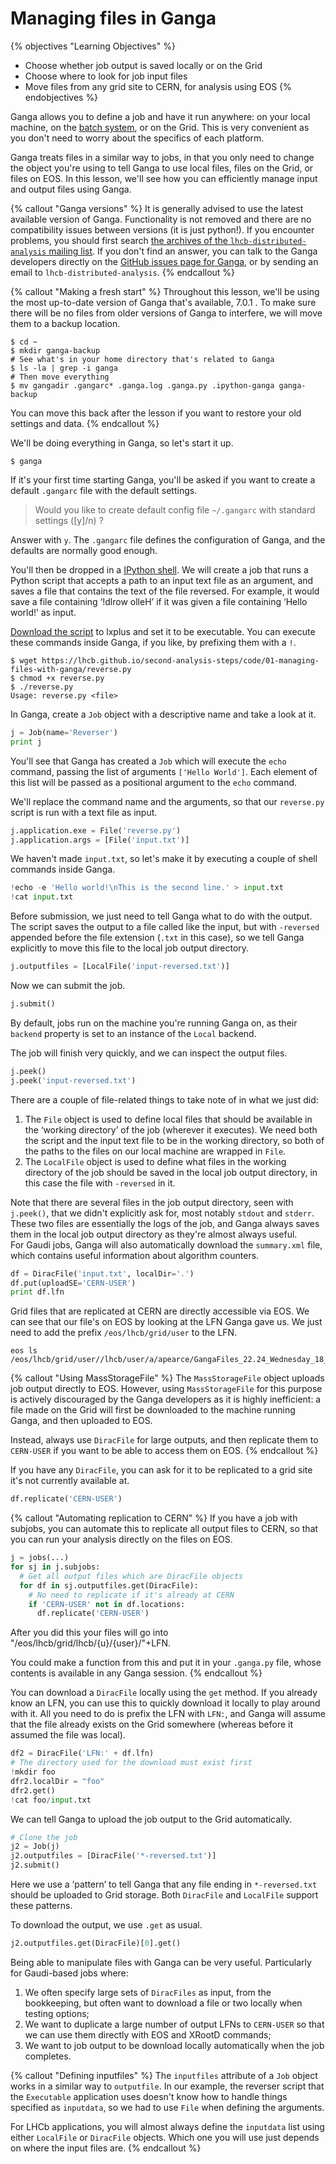 # Managing files in Ganga

{% objectives "Learning Objectives" %}
* Choose whether job output is saved locally or on the Grid
* Choose where to look for job input files
* Move files from any grid site to CERN, for analysis using EOS
{% endobjectives %} 

<!--
Ganga - Tasks, DiracFile and LocalFile, alternative to MassStorageFile with 
replication to CERN
Dirac - Replicating to CERN for use with EOS
Dirac CLI - downloading LFNs, finding where an LFN is replicated, finding what 
grid sites are available
EOS - xrdfs local usage
-->

Ganga allows you to define a job and have it run anywhere: on your local machine, 
on the [batch system][batch], or on the Grid.
This is very convenient as you don't need to worry about the specifics of each
platform.

Ganga treats files in a similar way to jobs, in that you only need to change
the object you're using to tell Ganga to use local files, files on the Grid, or
files on EOS.
In this lesson, we'll see how you can efficiently manage input and output files
using Ganga.


{% callout "Ganga versions" %}
It is generally advised to use the latest available version of Ganga. Functionality is not removed and there are no compatibility issues between versions (it is just python!). If you
encounter problems, you should first search [the archives of the
`lhcb-distributed-analysis` mailing list][da-archive]. If you don't find an
answer, you can talk to the Ganga developers directly on the [GitHub issues
page for Ganga][ganga-issues], or by sending an email to
`lhcb-distributed-analysis`.
{% endcallout %}

{% callout "Making a fresh start" %}
Throughout this lesson, we'll be using the most up-to-date version of Ganga 
that's available, 7.0.1 .
To make sure there will be no files from older versions of Ganga to interfere, 
we will move them to a backup location.

```shell
$ cd ~
$ mkdir ganga-backup
# See what's in your home directory that's related to Ganga
$ ls -la | grep -i ganga
# Then move everything
$ mv gangadir .gangarc* .ganga.log .ganga.py .ipython-ganga ganga-backup
```

You can move this back after the lesson if you want to restore your old 
settings and data.
{% endcallout %}

We'll be doing everything in Ganga, so let's start it up.

```shell
$ ganga
```

If it's your first time starting Ganga, you'll be asked if you want to create a 
default `.gangarc` file with the default settings.

> Would you like to create default config file `~/.gangarc` with standard 
> settings ([y]/n) ?

Answer with `y`. The `.gangarc` file defines the configuration of Ganga, and 
the defaults are normally good enough.

You'll then be dropped in a [IPython shell][ipython-shell].
We will create a job that runs a Python script that accepts a path to an input 
text file as an argument, and saves a file that contains the text of the file 
reversed. For example, it would save a file containing ‘!dlrow olleH’ if it was 
given a file containing ‘Hello world!’ as input.

[Download the script][reverse-script] to lxplus and set it to be executable. 
You can execute these commands inside Ganga, if you like, by prefixing them 
with a `!`.

```shell
$ wget https://lhcb.github.io/second-analysis-steps/code/01-managing-files-with-ganga/reverse.py
$ chmod +x reverse.py
$ ./reverse.py
Usage: reverse.py <file>
```

In Ganga, create a `Job` object with a descriptive name and take a look at it.

```python
j = Job(name='Reverser')
print j
```

You'll see that Ganga has created a `Job` which will execute the `echo` 
command, passing the list of arguments `['Hello World']`. Each element of this 
list will be passed as a positional argument to the `echo` command.

We'll replace the command name and the arguments, so that our `reverse.py` 
script is run with a text file as input.

```python
j.application.exe = File('reverse.py')
j.application.args = [File('input.txt')]
```

We haven't made `input.txt`, so let's make it by executing a couple of shell 
commands inside Ganga.

```python
!echo -e 'Hello world!\nThis is the second line.' > input.txt
!cat input.txt
```

Before submission, we just need to tell Ganga what to do with the output. The 
script saves the output to a file called like the input, but with `-reversed` 
appended before the file extension (`.txt` in this case), so we tell Ganga 
explicitly to move this file to the local job output directory.

```python
j.outputfiles = [LocalFile('input-reversed.txt')]
```

Now we can submit the job.

```python
j.submit()
```

By default, jobs run on the machine you're running Ganga on, as their `backend` 
property is set to an instance of the `Local` backend.

The job will finish very quickly, and we can inspect the output files.

```python
j.peek()
j.peek('input-reversed.txt')
```

There are a couple of file-related things to take note of in what we just did:

1. The `File` object is used to define local files that should be available in 
   the ‘working directory’ of the job (wherever it executes). We need both the 
   script and the input text file to be in the working directory, so both of 
   the paths to the files on our local machine are wrapped in `File`.
2. The `LocalFile` object is used to define what files in the working directory 
   of the job should be saved in the local job output directory, in this case 
   the file with `-reversed` in it.

Note that there are several files in the job output directory, seen with 
`j.peek()`, that we didn't explicitly ask for, most notably `stdout` and 
`stderr`. These two files are essentially the logs of the job, and Ganga always 
saves them in the local job output directory as they're almost always useful.  
For Gaudi jobs, Ganga will also automatically download the `summary.xml` file, 
which contains useful information about algorithm counters.

```python
df = DiracFile('input.txt', localDir='.')
df.put(uploadSE='CERN-USER')
print df.lfn
```

Grid files that are replicated at CERN are directly accessible via EOS. We can 
see that our file's on EOS by looking at the LFN Ganga gave us. We just need to 
add the prefix `/eos/lhcb/grid/user` to the LFN.

```shell
eos ls /eos/lhcb/grid/user//lhcb/user/a/apearce/GangaFiles_22.24_Wednesday_18_May_2016
```

{% callout "Using MassStorageFile" %}
The `MassStorageFile` object uploads job output directly to EOS. However, 
using `MassStorageFile` for this purpose is actively discouraged by the Ganga 
developers as it is highly inefficient: a file made on the Grid will first be 
downloaded to the machine running Ganga, and then uploaded to EOS.

Instead, always use `DiracFile` for large outputs, and then replicate them to 
`CERN-USER` if you want to be able to access them on EOS.
{% endcallout %}

If you have any `DiracFile`, you can ask for it to be replicated to a grid site 
it's not currently available at.

```python
df.replicate('CERN-USER')
```

{% callout "Automating replication to CERN" %}
If you have a job with subjobs, you can automate this to replicate all output 
files to CERN, so that you can run your analysis directly on the files on 
EOS.

```python
j = jobs(...)
for sj in j.subjobs:
  # Get all output files which are DiracFile objects
  for df in sj.outputfiles.get(DiracFile):
    # No need to replicate if it's already at CERN
    if 'CERN-USER' not in df.locations:
      df.replicate('CERN-USER')
```

After you did this your files will go into "/eos/lhcb/grid/lhcb/{u}/{user}/"+LFN.

You could make a function from this and put it in your `.ganga.py` file, whose 
contents is available in any Ganga session.
{% endcallout %}

You can download a `DiracFile` locally using the `get` method. If you already 
know an LFN, you can use this to quickly download it locally to play around 
with it. All you need to do is prefix the LFN with `LFN:`, and Ganga will 
assume that the file already exists on the Grid somewhere (whereas before it 
assumed the file was local).

```python
df2 = DiracFile('LFN:' + df.lfn)
# The directory used for the download must exist first
!mkdir foo
dfr2.localDir = "foo"
dfr2.get()
!cat foo/input.txt
```

We can tell Ganga to upload the job output to the Grid automatically.

```python
# Clone the job
j2 = Job(j)
j2.outputfiles = [DiracFile('*-reversed.txt')]
j2.submit()
```

Here we use a ‘pattern’ to tell Ganga that any file ending in `*-reversed.txt` 
should be uploaded to Grid storage. Both `DiracFile` and `LocalFile` support 
these patterns.

To download the output, we use `.get` as usual.

```python
j2.outputfiles.get(DiracFile)[0].get()
```

Being able to manipulate files with Ganga can be very useful. Particularly for 
Gaudi-based jobs where:

1. We often specify large sets of `DiracFiles` as input, from the bookkeeping, 
   but often want to download a file or two locally when testing options;
2. We want to duplicate a large number of output LFNs to `CERN-USER` so that we 
   can use them directly with EOS and XRootD commands;
3. We want to job output to be download locally automatically when the job 
   completes.

{% callout "Defining inputfiles" %}
The `inputfiles` attribute of a `Job` object works in a similar way to 
`outputfile`. In our example, the reverser script that the `Executable` 
application uses doesn't know how to handle things specified as `inputdata`, 
so we had to use `File` when defining the arguments.

For LHCb applications, you will almost always define the `inputdata` list 
using either `LocalFile` or `DiracFile` objects. Which one you will use just 
depends on where the input files are.
{% endcallout %}

[batch]: http://information-technology.web.cern.ch/services/batch
[da-archive]: https://groups.cern.ch/group/lhcb-distributed-analysis/default.aspx
[ganga-issues]: https://github.com/ganga-devs/ganga
[ipython-shell]: https://ipython.org/ipython-doc/3/interactive/tutorial.html
[reverse-script]: code/01-managing-files-with-ganga/reverse.py
